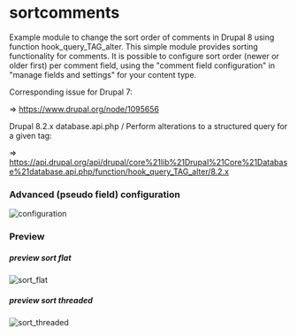 # sortcomments
Example module to change the sort order of comments in Drupal 8 using function hook_query_TAG_alter. This simple module provides sorting functionality for comments. It is possible to configure sort order (newer or older first) per comment field, using the "comment field configuration" in "manage fields and settings" for your content type.

Corresponding issue for Drupal 7:

=> https://www.drupal.org/node/1095656

Drupal 8.2.x database.api.php / Perform alterations to a structured query for a given tag:

=> https://api.drupal.org/api/drupal/core%21lib%21Drupal%21Core%21Database%21database.api.php/function/hook_query_TAG_alter/8.2.x

### Advanced (pseudo field) configuration

![configuration](https://cloud.githubusercontent.com/assets/4519686/20665226/0a26cc4c-b55f-11e6-91ed-bfda8f208194.png)

### Preview

##### preview sort flat

![sort_flat](https://cloud.githubusercontent.com/assets/4519686/20665220/04708428-b55f-11e6-8360-9a27e10fce12.jpg)

##### preview sort threaded

![sort_threaded](https://cloud.githubusercontent.com/assets/4519686/20665224/07543dba-b55f-11e6-92b4-1387c1c45708.jpg)

